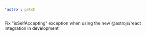 ```yaml
---
'astro': patch
---
```


Fix "isSelfAccepting" exception when using the new @astrojs/react integration in development
